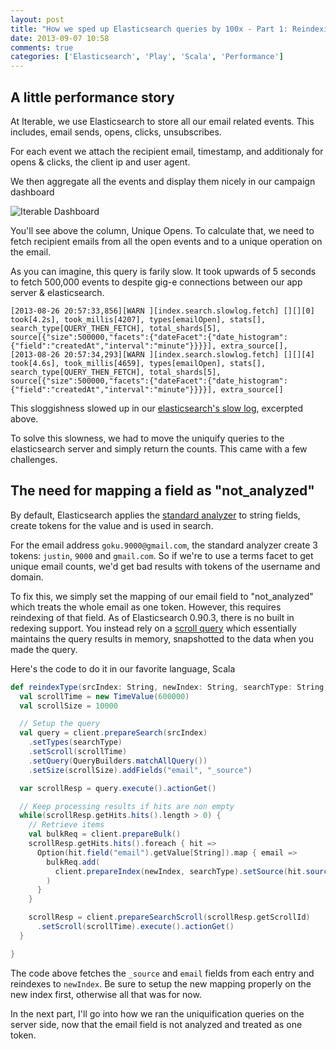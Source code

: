 ```yaml
---
layout: post
title: "How we sped up Elasticsearch queries by 100x - Part 1: Reindexing"
date: 2013-09-07 10:58
comments: true
categories: ['Elasticsearch', 'Play', 'Scala', 'Performance']
---
```


## A little performance story

At Iterable, we use Elasticsearch to store all our email related events. This includes, email sends, opens, clicks, unsubscribes.

For each event we attach the recipient email, timestamp, and additionaly for opens & clicks, the client ip and user agent.

We then aggregate all the events and display them nicely in our campaign dashboard

![Iterable Dashboard](http://static.iterable.com/iterabletoken/13-09-07-Screenshot%202013-09-07%2011.36.46.png)

You'll see above the column, Unique Opens. To calculate that, we need to fetch recipient emails from all the open events and to a unique operation on the email.

As you can imagine, this query is farily slow. It took upwards of 5 seconds to fetch 500,000 events to despite gig-e connections between our app server & elasticsearch.

```
[2013-08-26 20:57:33,856][WARN ][index.search.slowlog.fetch] [][][0] took[4.2s], took_millis[4207], types[emailOpen], stats[], search_type[QUERY_THEN_FETCH], total_shards[5], source[{"size":500000,"facets":{"dateFacet":{"date_histogram":{"field":"createdAt","interval":"minute"}}}}], extra_source[],
[2013-08-26 20:57:34,293][WARN ][index.search.slowlog.fetch] [][][4] took[4.6s], took_millis[4659], types[emailOpen], stats[], search_type[QUERY_THEN_FETCH], total_shards[5], source[{"size":500000,"facets":{"dateFacet":{"date_histogram":{"field":"createdAt","interval":"minute"}}}}], extra_source[]
```

This sloggishness slowed up in our [elasticsearch's slow log](http://www.elasticsearch.org/guide/reference/index-modules/slowlog/), excerpted above.

To solve this slowness, we had to move the uniquify queries to the elasticsearch server and simply return the counts. This came with a few challenges.

## The need for mapping a field as "not_analyzed"

By default, Elasticsearch applies the [standard analyzer](http://www.elasticsearch.org/guide/reference/index-modules/analysis/standard-analyzer/) to string fields, create tokens for the value and is used in search.

For the email address `goku.9000@gmail.com`, the standard analyzer create 3 tokens: `justin`, `9000` and `gmail.com`. So if we're to use a terms facet to get unique email counts, we'd get bad results with tokens of the username and domain.

To fix this, we simply set the mapping of our email field to "not_analyzed" which treats the whole email as one token. However, this requires reindexing of that field. As of Elasticsearch 0.90.3, there is no built in redexing support. You instead rely on a [scroll query](http://www.elasticsearch.org/guide/reference/api/search/scroll/) which essentially maintains the query results in memory, snapshotted to the data when you made the query.

Here's the code to do it in our favorite language, Scala

```scala
def reindexType(srcIndex: String, newIndex: String, searchType: String, client: TransportClient) = {
  val scrollTime = new TimeValue(600000)
  val scrollSize = 10000

  // Setup the query
  val query = client.prepareSearch(srcIndex)
    .setTypes(searchType)
    .setScroll(scrollTime)
    .setQuery(QueryBuilders.matchAllQuery())
    .setSize(scrollSize).addFields("email", "_source")

  var scrollResp = query.execute().actionGet()

  // Keep processing results if hits are non empty
  while(scrollResp.getHits.hits().length > 0) {
    // Retrieve items
    val bulkReq = client.prepareBulk()
    scrollResp.getHits.hits().foreach { hit =>
      Option(hit.field("email").getValue[String]).map { email =>
        bulkReq.add(
          client.prepareIndex(newIndex, searchType).setSource(hit.source()).setParent(email)
        )
      }
    }

    scrollResp = client.prepareSearchScroll(scrollResp.getScrollId)
      .setScroll(scrollTime).execute().actionGet()
  }

}

```

The code above fetches the `_source` and `email` fields from each entry and reindexes to `newIndex`. Be sure to setup the new mapping properly on the new index first, otherwise all that was for now.

In the next part, I'll go into how we ran the uniquification queries on the server side, now that the email field is not analyzed and treated as one token.
